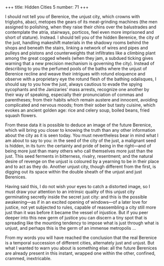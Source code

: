+++
title: Hidden Cities 5
number: 71
+++

I should not tell you of Berenice, the unjust city, which crowns with triglyphs, abaci, metopes the gears of its meat-grinding machines (the men assigned to polishing, when they raise their chins over the balustrades and contemplate the atria, stairways, porticos, feel even more imprisoned and short of stature). Instead. I should tell you of the hidden Berenice, the city of the just, handling makeshift materials in the shadowy rooms behind the shops and beneath the stairs, linking a network of wires and pipes and pulleys and pistons and counterweights that infiltrates like a climbing plant among the great cogged wheels (when they jam, a subdued ticking gives warning that a new precision mechanism is governing the city). Instead of describing to you the perfumed pools of the baths where the unjust of Berenice recline and weave their intrigues with rotund eloquence and observe with a proprietary eye the rotund flesh of the bathing odalisques, I should say to you how the just, always cautious to evade the spying sycophants and the Janizaries’ mass arrests, recognize one another by their way of speaking, especially their pronunciation of commas and parentheses; from their habits which remain austere and innocent, avoiding complicated and nervous moods; from their sober but tasty cuisine, which evokes an ancient golden age: rice and celery soup, boiled beans, fried squash flowers.

From these data it is possible to deduce an image of the future Berenice, which will bring you closer to knowing the truth than any other information about the city as it is seen today. You must nevertheless bear in mind what I am about to say to you: in the seed of the city of the just, a malignant seed is hidden, in its turn: the certainty and pride of being in the right—and of being more just than many others who call themselves more just than the just. This seed ferments in bitterness, rivalry, resentment; and the natural desire of revenge on the unjust is coloured by a yearning to be in their place and to act as they do. Another unjust city, though different from the first, is digging out its space within the double sheath of the unjust and just Berenices.

Having said this, I do not wish your eyes to catch a distorted image, so I must draw your attention to an intrinsic quality of this unjust city germinating secretly inside the secret just city: and this is the possible awakening—as if in an excited opening of windows—of a later love for justice, not yet subjected to rules, capable of reassembling a city still more just than it was before it became the vessel of injustice. But if you peer deeper into this new germ of justice you can discern a tiny spot that is spreading like the mounting tendency to impose what is just through what is unjust, and perhaps this is the germ of an immense metropolis …

From my words you will have reached the conclusion that the real Berenice is a temporal succession of different cities, alternately just and unjust. But what I wanted to warn you about is something else: all the future Berenices are already present in this instant, wrapped one within the other, confined, crammed, inextricable.